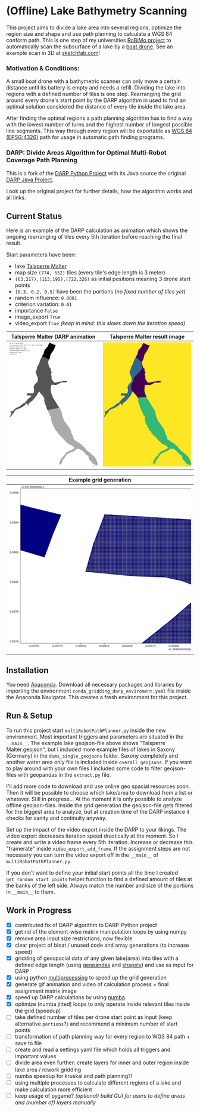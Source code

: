 # (Offline) Lake Bathymetry Scanning
This project aims to divide a lake area into several regions, optimize the region size and shape and use path planning to calculate a WGS 84 conform path. This is one step of my universities [RoBiMo project](https://tu-freiberg.de/en/robimo) to automatically scan the subsurface of a lake by a [boat drone](https://www.youtube.com/watch?v=8xZVimh9f-8).
See an example scan in 3D at [sketchfab.com](https://sketchfab.com/3d-models/riesenstein-scientific-diving-center-freiberg-5f30ea70c20e447eb5e121b51e5ae3f7)!

### Motivation & Conditions:

A small boat drone with a bathymetric scanner can only move a certain distance until its battery is empty and needs a refill.
Dividing the lake into regions with a defined number of tiles is one step. Rearranging the grid around every drone's start point by the DARP algorithm in used to find an optimal solution considered the distance of every tile inside the lake area.

After finding the optimal regions a path planning algorithm has to find a way with the lowest number of turns and the highest number of longest possible line segments. This way through every region will be exportable as [WGS 84 (EPSG:4326)](https://en.wikipedia.org/wiki/World_Geodetic_System) path for usage in automatic path finding programs.  


### DARP: Divide Areas Algorithm for Optimal Multi-Robot Coverage Path Planning

This is a fork of the [DARP Python Project](https://github.com/alice-st/DARP) with its Java source the original [DARP Java Project](https://github.com/athakapo/DARP).

Look up the original project for further details, how the algorithm works and all links.

## Current Status

Here is an example of the DARP calculation as animation which shows the ongoing rearranging of tiles every 5th iteration before reaching the final result.

Start parameters have been:
 * lake [Talsperre Malter](https://wiwosm.toolforge.org/osm-on-ol/kml-on-ol.php?lang=de&uselang=de&params=50.921944444444_N_13.653055555556_E_dim%3A1000_region%3ADE-SN_type%3Awaterbody&title=Talsperre_Malter&secure=1&zoom=15&lat=50.92194&lon=13.65306&layers=B000000FTFT)
 * map size `(774, 552)` tiles (every tile's edge length is 3 meter)
 * `(63,217),(113,195),(722,326)` as initial positions meaning 3 drone start points
 * `[0.3, 0.2, 0.5]` have been the portions (_no fixed number of tiles yet_)
 * random influence: `0.0001`
 * criterion variation: `0.01 `
 * importance `False`
 * image_export `True`
 * video_export `True` _(keep in mind: this slows down the iteration speed)_


| Talsperre Malter DARP animation                                                 | Talsperre Malter result image                                 |
|---------------------------------------------------------------------------------|----------------------------------------------------------------|
| ![TalsperreMalter_DARP_animation.gif](media/TalsperreMalter_DARP_animation.gif) | ![TalsperreMalter_result.jpg](media/TalsperreMalter_result.jpg) |

| Example grid generation                                 |
|---------------------------------------------------------|
| ![TalsperreMalter_grid](media/TalsperreMalter_grid.jpg) |

## Installation
You need [Anaconda](https://www.anaconda.com/products/individual#Downloads). Download all necessary packages and libraries by importing the environment `conda_gridding_darp_enviroment.yaml` file inside the Anaconda Navigator.
This creates a fresh environment for this project.

## Run & Setup

To run this project start `multiRobotPathPlanner.py` inside the new environment. Most important triggers and parameters are situated in the `__main__`. The example lake geojson-file above shows "Talsperre Malter.geojson", but I included more example files of lakes in Saxony (Germany) in the `dams_single_geojsons` folder. Saxony completely and another water area only file is included inside `overall_geojsons`.
If you want to play around with your own files I included some code to filter geojson-files with geopandas in the `extract.py` file.

I'll add more code to download and use online geo spacial resources soon. Then it will be possible to choose which lake/area to download from a list or whatever. Still in progress...
At the moment it is only possible to analyze offline geojson-files. Inside the grid generation the geojson-file gets filtered for the biggest area to analyze, but at creation time of the DARP instance it checks for sanity and continuity anyway.   

Set up the impact of the video export inside the DARP to your likings. The video export decreases iteration speed drastically at the moment. So I create and write a video frame every 5th iteration. Increase or decrease this "framerate" inside `video_export_add_frame`. If the assignment steps are not necessary you can turn the video export off in the `__main__` of `multiRobotPathPlanner.py`.

If you don't want to define your initial start points all the time I created `get_random_start_points` helper function to find a defined amount of tiles at the banks of the left side. Always match the number and size of the portions in `__main__` to them.

## Work in Progress
- [x] contributed fix of DARP algorithm to DARP-Python project
- [x] get rid of the element-wise matrix manipulation loops by using numpy
- [x] remove area input size restrictions, now flexible
- [x] clear project of bloat / unused code and array generations (to increase speed)
- [x] gridding of geospacial data of any given lake(area) into tiles with a defined edge length (using [geopandas](https://geopandas.org/en/stable/getting_started/introduction.html) and [shapely](https://shapely.readthedocs.io/en/stable/project.html)) and use as input for DARP
- [x] using python [multiprocessing](https://docs.python.org/3/library/multiprocessing.html) to speed up the grid generation
- [x] generate gif animation and video of calculation process + final assignment matrix image
- [x] speed up DARP calculations by using [numba](https://numba.readthedocs.io/en/stable/index.html)
- [x] optimize (numba jitted) loops to only operate inside relevant tiles inside the grid (speedup)
- [ ] take defined number of tiles per drone start point as input (keep alternative `portions`?) and recommend a minimum number of start points
- [ ] transformation of path planning way for every region to WGS 84 path + save to file
- [ ] create and read a settings yaml file which holds all triggers and important values
- [ ] divide area even further: create layers for inner and outer region inside lake area / rework gridding
- [ ] numba speedup for kruskal and path planning?!
- [ ] using multiple processes to calculate different regions of a lake and make calculation more efficient
- [ ] keep usage of pygame? _(optional) build GUI for users to define areas and (number of) layers manually_